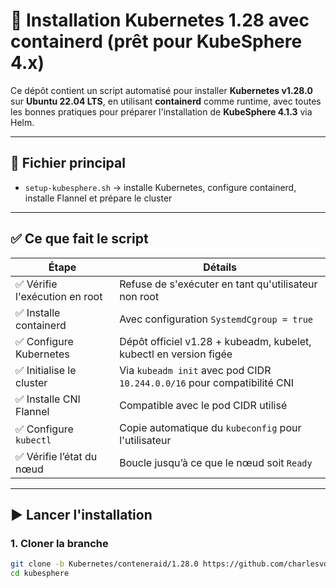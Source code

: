 # 🚀 Installation Kubernetes 1.28 avec containerd (prêt pour KubeSphere 4.x)

Ce dépôt contient un script automatisé pour installer **Kubernetes v1.28.0** sur **Ubuntu 22.04 LTS**, en utilisant **containerd** comme runtime, avec toutes les bonnes pratiques pour préparer l'installation de **KubeSphere 4.1.3** via Helm.

---

## 📄 Fichier principal

- `setup-kubesphere.sh` → installe Kubernetes, configure containerd, installe Flannel et prépare le cluster

---

## ✅ Ce que fait le script

| Étape                         | Détails                                                                 |
|------------------------------|-------------------------------------------------------------------------|
| ✅ Vérifie l'exécution en root | Refuse de s'exécuter en tant qu'utilisateur non root                   |
| ✅ Installe containerd        | Avec configuration `SystemdCgroup = true`                              |
| ✅ Configure Kubernetes       | Dépôt officiel v1.28 + kubeadm, kubelet, kubectl en version figée      |
| ✅ Initialise le cluster      | Via `kubeadm init` avec pod CIDR `10.244.0.0/16` pour compatibilité CNI |
| ✅ Installe CNI Flannel       | Compatible avec le pod CIDR utilisé                                    |
| ✅ Configure `kubectl`        | Copie automatique du `kubeconfig` pour l'utilisateur                   |
| ✅ Vérifie l’état du nœud     | Boucle jusqu’à ce que le nœud soit `Ready`                             |

---

## ▶️ Lancer l'installation

### 1. Cloner la branche

```bash
git clone -b Kubernetes/conteneraid/1.28.0 https://github.com/charlesvdd/kubesphere.git
cd kubesphere
